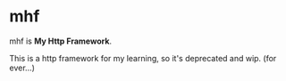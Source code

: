 # mhf

mhf is **My Http Framework**.

This is a http framework for my learning, so it's deprecated and wip. (for ever...)
